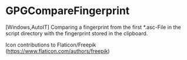 # GPGCompareFingerprint
[Windows,AutoIT] Comparing a fingerprint from the first *.asc-File in the script directory with the fingerprint stored in the clipboard.

Icon contributions to Flaticon/Freepik (https://www.flaticon.com/authors/freepik)

